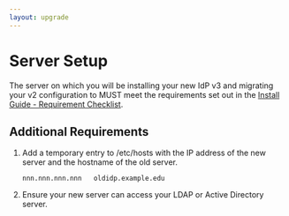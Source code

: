 ```yaml
---
layout: upgrade
---
```


# Server Setup #
The server on which you will be installing your new IdP v3 and migrating your v2 configuration to MUST meet the requirements set out in the [Install Guide - Requirement Checklist](http://ausaccessfed.github.io/shibboleth-idp-installer/requirements-checklist.html "Requirements Checklist").

## Additional Requirements ##
1. Add a temporary entry to /etc/hosts with the IP address of the new server and the hostname of the old server.

     `nnn.nnn.nnn.nnn   oldidp.example.edu`
 
2. Ensure your new server can access your LDAP or Active Directory server.

